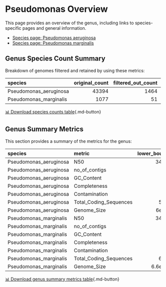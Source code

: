 # Pseudomonas Overview
This page provides an overview of the genus, including links to species-specific pages and general information.

- [Species page: Pseudomonas aeruginosa](Pseudomonas_aeruginosa/index.md)
- [Species page: Pseudomonas marginalis](Pseudomonas_marginalis/index.md)
## Genus Species Count Summary
Breakdown of genomes filtered and retained by using these metrics:

| species                |   original_count |   filtered_out_count |   final_count |
|:-----------------------|-----------------:|---------------------:|--------------:|
| Pseudomonas_aeruginosa |            43394 |                 1464 |         41930 |
| Pseudomonas_marginalis |             1077 |                   51 |          1026 |


[📊 Download species counts table](species_counts.csv){.md-button}
## Genus Summary Metrics
This section provides a summary of the metrics for the genus:

| species                | metric                 |   lower_bounds |   upper_bounds |
|:-----------------------|:-----------------------|---------------:|---------------:|
| Pseudomonas_aeruginosa | N50                    |    34000       |      nan       |
| Pseudomonas_aeruginosa | no_of_contigs          |      nan       |      500       |
| Pseudomonas_aeruginosa | GC_Content             |       65       |       67       |
| Pseudomonas_aeruginosa | Completeness           |       96       |      nan       |
| Pseudomonas_aeruginosa | Contamination          |      nan       |        7       |
| Pseudomonas_aeruginosa | Total_Coding_Sequences |     5600       |     7600       |
| Pseudomonas_aeruginosa | Genome_Size            |        6e+06   |        7.8e+06 |
| Pseudomonas_marginalis | N50                    |    34000       |      nan       |
| Pseudomonas_marginalis | no_of_contigs          |      nan       |      350       |
| Pseudomonas_marginalis | GC_Content             |       59       |       61       |
| Pseudomonas_marginalis | Completeness           |      100       |      nan       |
| Pseudomonas_marginalis | Contamination          |      nan       |        8       |
| Pseudomonas_marginalis | Total_Coding_Sequences |     6000       |     7100       |
| Pseudomonas_marginalis | Genome_Size            |        6.6e+06 |        7.6e+06 |


[📊 Download genus summary metrics table](genus_summary_metrics.csv){.md-button}
